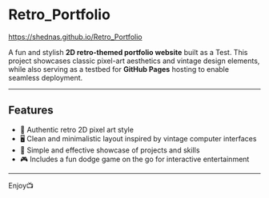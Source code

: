 # Retro_Portfolio

https://shednas.github.io/Retro_Portfolio

A fun and stylish **2D retro-themed portfolio website** built as a Test. This project showcases classic pixel-art aesthetics and vintage design elements, while also serving as a testbed for **GitHub Pages** hosting to enable seamless deployment.

---

## Features

- 🎨 Authentic retro 2D pixel art style  
- 🖥️ Clean and minimalistic layout inspired by vintage computer interfaces  
- 💼 Simple and effective showcase of projects and skills  
- 🎮 Includes a fun dodge game on the go for interactive entertainment
  
---

Enjoy📺
